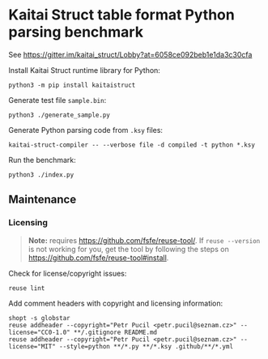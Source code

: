 <!--
SPDX-FileCopyrightText: 2021 Petr Pucil <petr.pucil@seznam.cz>

SPDX-License-Identifier: CC0-1.0
-->

# Kaitai Struct table format Python parsing benchmark

See https://gitter.im/kaitai_struct/Lobby?at=6058ce092beb1e1da3c30cfa

Install Kaitai Struct runtime library for Python:

```shell
python3 -m pip install kaitaistruct
```

Generate test file `sample.bin`:

```shell
python3 ./generate_sample.py
```

Generate Python parsing code from `.ksy` files:

```shell
kaitai-struct-compiler -- --verbose file -d compiled -t python *.ksy
```

Run the benchmark:

```shell
python3 ./index.py
```

## Maintenance

### Licensing

> **Note:** requires https://github.com/fsfe/reuse-tool/. If `reuse --version` is not working for you,
> get the tool by following the steps on https://github.com/fsfe/reuse-tool#install.

Check for license/copyright issues:

```shell
reuse lint
```

Add comment headers with copyright and licensing information:

```shell
shopt -s globstar
reuse addheader --copyright="Petr Pucil <petr.pucil@seznam.cz>" --license="CC0-1.0" **/.gitignore README.md
reuse addheader --copyright="Petr Pucil <petr.pucil@seznam.cz>" --license="MIT" --style=python **/*.py **/*.ksy .github/**/*.yml
```